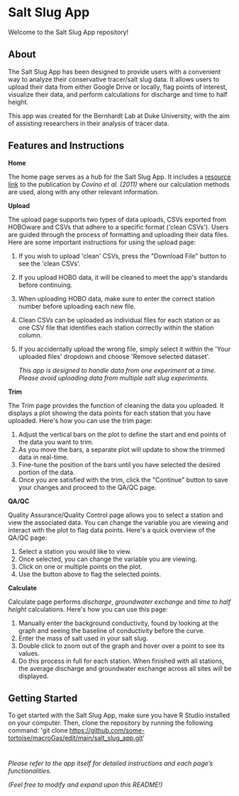   # Salt Slug App
  Welcome to the Salt Slug App repository!

  ## About
The Salt Slug App has been designed to provide users with a convenient way to analyze their conservative tracer/salt slug data. It allows users to upload their data from either Google Drive or locally, flag points of interest, visualize their data, and perform calculations for discharge and time to half height.

This app was created for the Bernhardt Lab at Duke University, with the aim of assisting researchers in their analysis of tracer data.

  ## Features and Instructions
**Home**

The home page serves as a hub for the Salt Slug App. It includes a [resource link](http://dx.doi.org/10.1029/2011WR010942) to the publication by *Covino et al. (2011)* where our calculation methods are used, along with any other relevant information.
  
**Upload**

The upload page supports two types of data uploads, CSVs exported from HOBOware and CSVs that adhere to a specific format ('clean CSVs'). Users are guided through the process of formatting and uploading their data files. Here are some important instructions for using the upload page:

1. If you wish to upload 'clean' CSVs, press the "Download File" button to see the 'clean CSVs'.
2. If you upload HOBO data, it will be cleaned to meet the app's standards before continuing.
3. When uploading HOBO data, make sure to enter the correct station number before uploading each new file.
4. Clean CSVs can be uploaded as individual files for each station or as one CSV file that identifies each station correctly within the station column.
5. If you accidentally upload the wrong file, simply select it within the 'Your uploaded files' dropdown and choose 'Remove selected dataset'.

   *This app is designed to handle data from one experiment at a time. Please avoid uploading data from multiple salt slug experiments.*

**Trim**

The Trim page provides the function of cleaning the data you uploaded. It displays a plot showing the data points for each station that you have uploaded. Here's how you can use the trim page:

1. Adjust the vertical bars on the plot to define the start and end points of the data you want to trim.
2. As you move the bars, a separate plot will update to show the trimmed data in real-time.
3. Fine-tune the position of the bars until you have selected the desired portion of the data.
4. Once you are satisfied with the trim, click the "Continue" button to save your changes and proceed to the QA/QC page.

**QA/QC**

Quality Assurance/Quality Control page allows you to select a station and view the associated data. You can change the variable you are viewing and interact with the plot to flag data points. Here's a quick overview of the QA/QC page:

1. Select a station you would like to view.
2. Once selected, you can change the variable you are viewing.
3. Click on one or multiple points on the plot.
4. Use the button above to flag the selected points.

**Calculate**

Calculate page performs *discharge*, *groundwater exchange*  and *time to half height* calculations. Here's how you can use this page:

1. Manually enter the background conductivity, found by looking at the graph and seeing the baseline of conductivity before the curve.
2. Enter the mass of salt used in your salt slug.
3. Double click to zoom out of the graph and hover over a point to see its values.
4. Do this process in full for each station. When finished with all stations, the average discharge and groundwater exchange across all sites will be displayed.

## Getting Started
To get started with the Salt Slug App, make sure you have R Studio installed on your computer. Then, clone the repository by running the following command: 
'git clone https://github.com/some-tortoise/macroGas/edit/main/salt_slug_app.git'

#
*Please refer to the app itself for detailed instructions and each page’s functionalities.*

*(Feel free to modify and expand upon this README!)*
